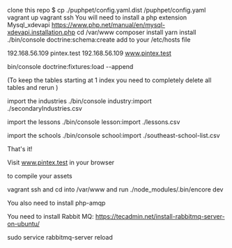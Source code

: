 clone this repo
$ cp ./puphpet/config.yaml.dist /puphpet/config.yaml
vagrant up
vagrant ssh
You will need to install a php extension Mysql_xdevapi https://www.php.net/manual/en/mysql-xdevapi.installation.php
cd /var/www
composer install
yarn install
./bin/console doctrine:schema:create
add to your /etc/hosts file

192.168.56.109 pintex.test
192.168.56.109 www.pintex.test

bin/console doctrine:fixtures:load --append

(To keep the tables starting at 1 index you need to completely delete all tables and rerun )

import the industries
./bin/console industry:import ./secondaryIndustries.csv

import the lessons
./bin/console lesson:import ./lessons.csv

import the schools
./bin/console school:import ./southeast-school-list.csv


That's it!

Visit www.pintex.test in your browser

to compile your assets 

vagrant ssh and cd into /var/www and run ./node_modules/.bin/encore dev

You also need to install php-amqp

You need to install Rabbit MQ: 
https://tecadmin.net/install-rabbitmq-server-on-ubuntu/

sudo service rabbitmq-server reload
